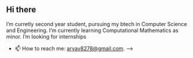 ## Hi there

 I’m curretly second year student, pursuing my btech in Computer Science and Engineering.
 I’m currently learning Computational Mathematics as minor.
 I’m looking for internships
- 📫 How to reach me: aryav8278@gmail.com.
-->
